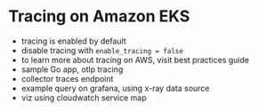 # Tracing on Amazon EKS

- tracing is enabled by default
- disable tracing with `enable_tracing = false`
- to learn more about tracing on AWS, visit best practices guide
- sample Go app, otlp tracing
- collector traces endpoint
- example query on grafana, using x-ray data source
- viz using cloudwatch service map
